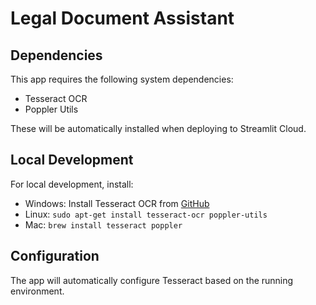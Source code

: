 # Legal Document Assistant

## Dependencies
This app requires the following system dependencies:
- Tesseract OCR
- Poppler Utils

These will be automatically installed when deploying to Streamlit Cloud.

## Local Development
For local development, install:
- Windows: Install Tesseract OCR from [GitHub](https://github.com/UB-Mannheim/tesseract/wiki)
- Linux: `sudo apt-get install tesseract-ocr poppler-utils`
- Mac: `brew install tesseract poppler`

## Configuration
The app will automatically configure Tesseract based on the running environment.
